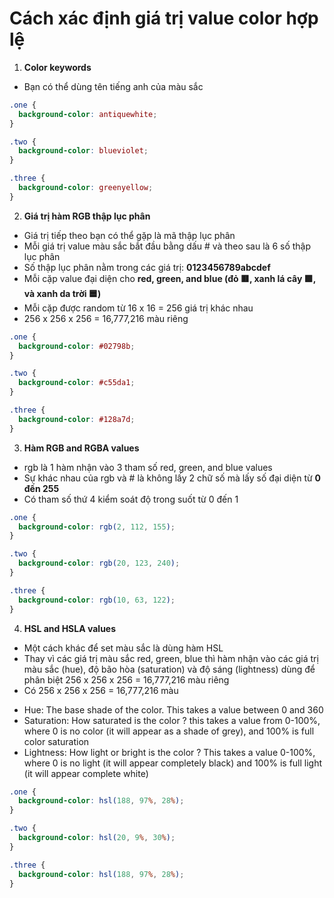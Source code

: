 # Cách xác định giá trị value color hợp lệ

1. **Color keywords**

- Bạn có thể dùng tên tiếng anh của màu sắc

```css
.one {
  background-color: antiquewhite;
}

.two {
  background-color: blueviolet;
}

.three {
  background-color: greenyellow;
}
```

2. **Giá trị hàm RGB thập lục phân**

- Giá trị tiếp theo bạn có thể gặp là mã thập lục phân
- Mỗi giá trị value màu sắc bắt đầu bằng dấu # và theo sau là 6 số thập lục phân
- Số thập lục phân nằm trong các giá trị: **0123456789abcdef**
- Mỗi cặp value đại diện cho **red, green, and blue (đỏ 🟥, xanh lá cây 🟩, và xanh da trời 🟦)**
- Mỗi cặp được random từ 16 x 16 = 256 giá trị khác nhau
- 256 x 256 x 256 = 16,777,216 màu riêng

```css
.one {
  background-color: #02798b;
}

.two {
  background-color: #c55da1;
}

.three {
  background-color: #128a7d;
}
```

3. **Hàm RGB and RGBA values**

- rgb là 1 hàm nhận vào 3 tham số red, green, and blue values
- Sự khác nhau của rgb và # là không lấy 2 chữ số mà lấy số đại diện từ **0 đến 255**
- Có tham số thứ 4 kiểm soát độ trong suốt từ 0 đến 1

```css
.one {
  background-color: rgb(2, 112, 155);
}

.two {
  background-color: rgb(20, 123, 240);
}

.three {
  background-color: rgb(10, 63, 122);
}
```

4. **HSL and HSLA values**

- Một cách khác để set màu sắc là dùng hàm HSL
- Thay vì các giá trị màu sắc red, green, blue thì hàm nhận vào các giá trị màu sắc (hue), độ bão hòa (saturation) và độ sáng (lightness) dùng để phân biệt 256 x 256 x 256 = 16,777,216 màu riêng
- Có 256 x 256 x 256 = 16,777,216 màu

* Hue: The base shade of the color. This takes a value between 0 and 360
* Saturation: How saturated is the color ? this takes a value from 0-100%, where 0 is no color (it will appear as a shade of grey), and 100% is full color saturation
* Lightness: How light or bright is the color ? This takes a value 0-100%, where 0 is no light (it will appear completely black) and 100% is full light (it will appear complete white)

```css
.one {
  background-color: hsl(188, 97%, 28%);
}

.two {
  background-color: hsl(20, 9%, 30%);
}

.three {
  background-color: hsl(188, 97%, 28%);
}
```
